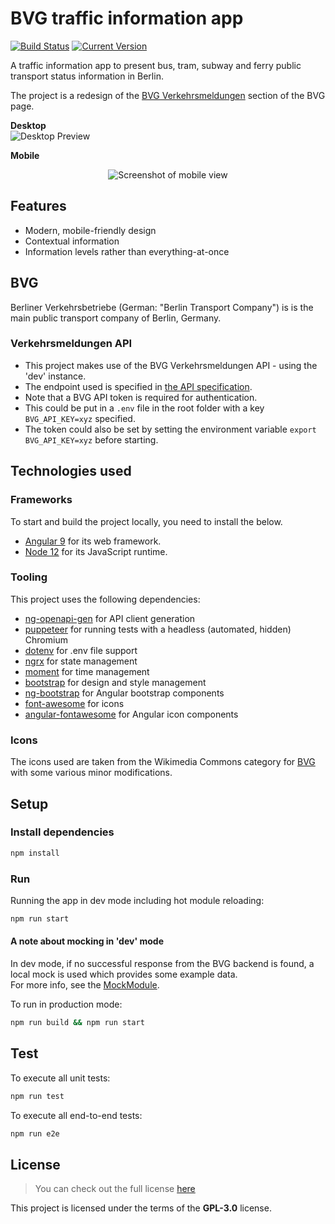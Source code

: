 # BVG traffic information app
[![Build Status](https://img.shields.io/endpoint.svg?url=https%3A%2F%2Factions-badge.atrox.dev%2Folof-nord%2Fbvg-traffic-information-app%2Fbadge&label=build&logo=none)](https://actions-badge.atrox.dev/olof-nord/bvg-traffic-information-app/goto?ref=master)
[![Current Version](https://img.shields.io/badge/version-0.3.0-green.svg)](https://github.com/olof-nord/bvg-traffic-information-app)

A traffic information app to present bus, tram, subway and ferry public transport status information in Berlin.

The project is a redesign of the [BVG Verkehrsmeldungen](https://www.bvg.de/de/Fahrinfo/Verkehrsmeldungen) section of the BVG page.

**Desktop**  
![Desktop Preview](https://github.com/olof-nord/bvg-traffic-information-app/raw/master/assets/Screenshot_desktop.png)

**Mobile**  
<div style="text-align:center">
  <img src="https://github.com/olof-nord/bvg-traffic-information-app/raw/master/assets/Screenshot_mobile.png" alt="Screenshot of mobile view"/>
</div>

## Features
- Modern, mobile-friendly design
- Contextual information
- Information levels rather than everything-at-once

## BVG
Berliner Verkehrsbetriebe (German: "Berlin Transport Company") is is the main public transport company of Berlin, Germany.

### Verkehrsmeldungen API
- This project makes use of the BVG Verkehrsmeldungen API - using the 'dev' instance.
- The endpoint used is specified in [the API specification](https://github.com/olof-nord/bvg-traffic-information-app/blob/master/api/spec.yaml).
- Note that a BVG API token is required for authentication. 
- This could be put in a `.env` file in the root folder with a key `BVG_API_KEY=xyz` specified.
- The token could also be set by setting the environment variable `export BVG_API_KEY=xyz` before starting.

## Technologies used
### Frameworks
To start and build the project locally, you need to install the below.
- [Angular 9](https://github.com/angular/angular) for its web framework.
- [Node 12](https://github.com/nodejs/node) for its JavaScript runtime.

### Tooling
This project uses the following dependencies:
- [ng-openapi-gen](https://github.com/cyclosproject/ng-openapi-gen) for API client generation
- [puppeteer](https://github.com/puppeteer/puppeteer) for running tests with a headless (automated, hidden) Chromium
- [dotenv](https://github.com/motdotla/dotenv) for .env file support
- [ngrx](https://github.com/ngrx/platform) for state management
- [moment](https://github.com/moment/moment) for time management
- [bootstrap](https://github.com/twbs/bootstrap) for design and style management
- [ng-bootstrap](https://github.com/ng-bootstrap/ng-bootstrap) for Angular bootstrap components
- [font-awesome](https://github.com/FortAwesome/Font-Awesome) for icons
- [angular-fontawesome](https://github.com/FortAwesome/angular-fontawesome) for Angular icon components

### Icons
The icons used are taken from the Wikimedia Commons category for [BVG](https://commons.wikimedia.org/wiki/Category:Berliner_Verkehrsbetriebe)
with some various minor modifications.

## Setup
### Install dependencies 
```sh
npm install
```

### Run
Running the app in dev mode including hot module reloading:  
```sh
npm run start
```

#### A note about mocking in 'dev' mode
In dev mode, if no successful response from the BVG backend is found, a local mock is used
which provides some example data.  
For more info, see the [MockModule](https://github.com/olof-nord/bvg-traffic-information-app/blob/master/traffic-information-app/src/app/config/mock/mock.module.ts). 

To run in production mode:  
```sh
npm run build && npm run start
```

## Test
To execute all unit tests:  
```sh
npm run test
```

To execute all end-to-end tests:  
```sh
npm run e2e
```

## License
>You can check out the full license [here](https://github.com/olof-nord/bvg-traffic-information-app/blob/master/LICENSE)

This project is licensed under the terms of the **GPL-3.0** license.
